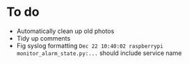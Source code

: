 # To do

- Automatically clean up old photos
- Tidy up comments
- Fig syslog formatting `Dec 22 10:40:02 raspberrypi monitor_alarm_state.py:...` should include service name
